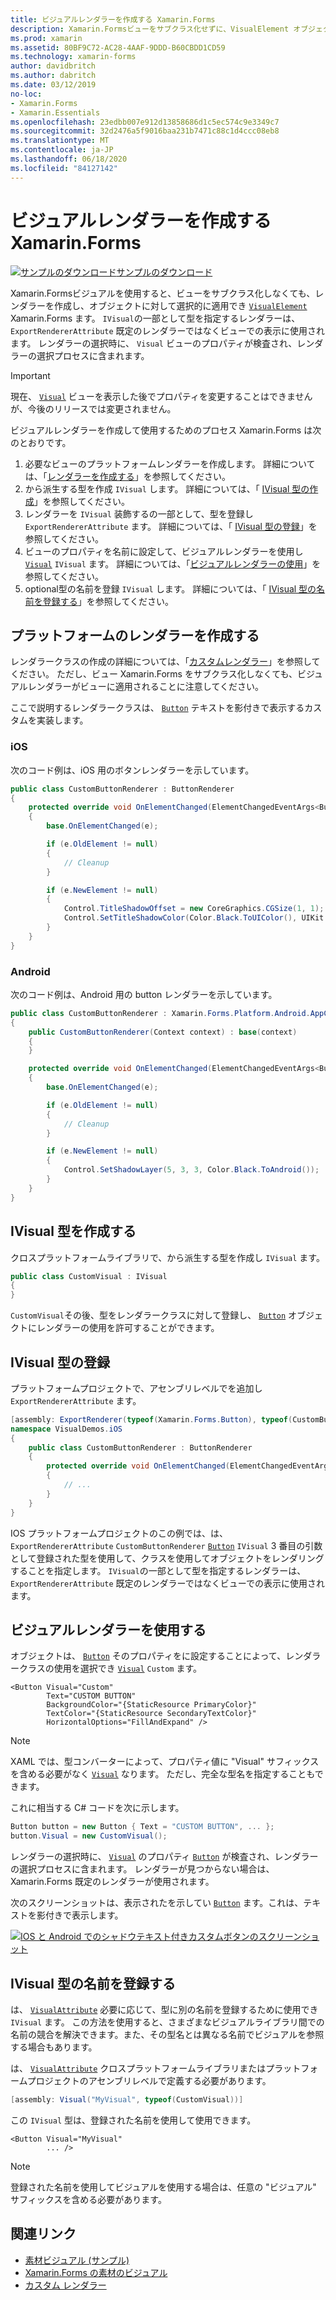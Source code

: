 ```yaml
---
title: ビジュアルレンダラーを作成する Xamarin.Forms
description: Xamarin.Formsビューをサブクラス化せずに、VisualElement オブジェクトに選択的に適用するビジュアルを作成し Xamarin.Forms ます。
ms.prod: xamarin
ms.assetid: 80BF9C72-AC28-4AAF-9DDD-B60CBDD1CD59
ms.technology: xamarin-forms
author: davidbritch
ms.author: dabritch
ms.date: 03/12/2019
no-loc:
- Xamarin.Forms
- Xamarin.Essentials
ms.openlocfilehash: 23edbb007e912d13858686d1c5ec574c9e3349c7
ms.sourcegitcommit: 32d2476a5f9016baa231b7471c88c1d4ccc08eb8
ms.translationtype: MT
ms.contentlocale: ja-JP
ms.lasthandoff: 06/18/2020
ms.locfileid: "84127142"
---
```

# <a name="create-a-xamarinforms-visual-renderer"></a>ビジュアルレンダラーを作成する Xamarin.Forms

[![サンプルのダウンロード](~/media/shared/download.png)サンプルのダウンロード](https://docs.microsoft.com/samples/xamarin/xamarin-forms-samples/userinterface-visualdemos)

Xamarin.Formsビジュアルを使用すると、ビューをサブクラス化しなくても、レンダラーを作成し、オブジェクトに対して選択的に適用でき [`VisualElement`](xref:Xamarin.Forms.VisualElement) Xamarin.Forms ます。 `IVisual`の一部として型を指定するレンダラーは、 `ExportRendererAttribute` 既定のレンダラーではなくビューでの表示に使用されます。 レンダラーの選択時に、 `Visual` ビューのプロパティが検査され、レンダラーの選択プロセスに含まれます。

> [!IMPORTANT]
> 現在、 [`Visual`](xref:Xamarin.Forms.VisualElement.Visual) ビューを表示した後でプロパティを変更することはできませんが、今後のリリースでは変更されません。

ビジュアルレンダラーを作成して使用するためのプロセス Xamarin.Forms は次のとおりです。

1. 必要なビューのプラットフォームレンダラーを作成します。 詳細については、「[レンダラーを作成する](#create-platform-renderers)」を参照してください。
1. から派生する型を作成 `IVisual` します。 詳細については、「 [IVisual 型の作成](#create-an-ivisual-type)」を参照してください。
1. レンダラーを `IVisual` 装飾するの一部として、型を登録し `ExportRendererAttribute` ます。 詳細については、「 [IVisual 型の登録](#register-the-ivisual-type)」を参照してください。
1. ビューのプロパティを名前に設定して、ビジュアルレンダラーを使用し [`Visual`](xref:Xamarin.Forms.VisualElement.Visual) `IVisual` ます。 詳細については、「[ビジュアルレンダラーの使用](#consume-the-visual-renderer)」を参照してください。
1. optional型の名前を登録 `IVisual` します。 詳細については、「 [IVisual 型の名前を登録する](#register-a-name-for-the-ivisual-type)」を参照してください。

## <a name="create-platform-renderers"></a>プラットフォームのレンダラーを作成する

レンダラークラスの作成の詳細については、「[カスタムレンダラー](~/xamarin-forms/app-fundamentals/custom-renderer/index.md)」を参照してください。 ただし、ビュー Xamarin.Forms をサブクラス化しなくても、ビジュアルレンダラーがビューに適用されることに注意してください。

ここで説明するレンダラークラスは、 [`Button`](xref:Xamarin.Forms.Button) テキストを影付きで表示するカスタムを実装します。

### <a name="ios"></a>iOS

次のコード例は、iOS 用のボタンレンダラーを示しています。

```csharp
public class CustomButtonRenderer : ButtonRenderer
{
    protected override void OnElementChanged(ElementChangedEventArgs<Button> e)
    {
        base.OnElementChanged(e);

        if (e.OldElement != null)
        {
            // Cleanup
        }

        if (e.NewElement != null)
        {
            Control.TitleShadowOffset = new CoreGraphics.CGSize(1, 1);
            Control.SetTitleShadowColor(Color.Black.ToUIColor(), UIKit.UIControlState.Normal);
        }
    }
}
```

### <a name="android"></a>Android

次のコード例は、Android 用の button レンダラーを示しています。

```csharp
public class CustomButtonRenderer : Xamarin.Forms.Platform.Android.AppCompat.ButtonRenderer
{
    public CustomButtonRenderer(Context context) : base(context)
    {
    }

    protected override void OnElementChanged(ElementChangedEventArgs<Button> e)
    {
        base.OnElementChanged(e);

        if (e.OldElement != null)
        {
            // Cleanup
        }

        if (e.NewElement != null)
        {
            Control.SetShadowLayer(5, 3, 3, Color.Black.ToAndroid());
        }
    }
}
```

## <a name="create-an-ivisual-type"></a>IVisual 型を作成する

クロスプラットフォームライブラリで、から派生する型を作成し `IVisual` ます。

```csharp
public class CustomVisual : IVisual
{
}
```

`CustomVisual`その後、型をレンダラークラスに対して登録し、 [`Button`](xref:Xamarin.Forms.Button) オブジェクトにレンダラーの使用を許可することができます。

## <a name="register-the-ivisual-type"></a>IVisual 型の登録

プラットフォームプロジェクトで、アセンブリレベルでを追加し `ExportRendererAttribute` ます。

```csharp
[assembly: ExportRenderer(typeof(Xamarin.Forms.Button), typeof(CustomButtonRenderer), new[] { typeof(CustomVisual) })]
namespace VisualDemos.iOS
{
    public class CustomButtonRenderer : ButtonRenderer
    {
        protected override void OnElementChanged(ElementChangedEventArgs<Button> e)
        {
            // ...
        }
    }
}
```

IOS プラットフォームプロジェクトのこの例では、は、 `ExportRendererAttribute` `CustomButtonRenderer` [`Button`](xref:Xamarin.Forms.Button) `IVisual` 3 番目の引数として登録された型を使用して、クラスを使用してオブジェクトをレンダリングすることを指定します。 `IVisual`の一部として型を指定するレンダラーは、 `ExportRendererAttribute` 既定のレンダラーではなくビューでの表示に使用されます。

## <a name="consume-the-visual-renderer"></a>ビジュアルレンダラーを使用する

オブジェクトは、 [`Button`](xref:Xamarin.Forms.Button) そのプロパティをに設定することによって、レンダラークラスの使用を選択でき [`Visual`](xref:Xamarin.Forms.VisualElement.Visual) `Custom` ます。

```xaml
<Button Visual="Custom"
        Text="CUSTOM BUTTON"
        BackgroundColor="{StaticResource PrimaryColor}"
        TextColor="{StaticResource SecondaryTextColor}"
        HorizontalOptions="FillAndExpand" />
```

> [!NOTE]
> XAML では、型コンバーターによって、プロパティ値に "Visual" サフィックスを含める必要がなく [`Visual`](xref:Xamarin.Forms.VisualElement.Visual) なります。 ただし、完全な型名を指定することもできます。

これに相当する C# コードを次に示します。

```csharp
Button button = new Button { Text = "CUSTOM BUTTON", ... };
button.Visual = new CustomVisual();
```

レンダラーの選択時に、 [`Visual`](xref:Xamarin.Forms.VisualElement.Visual) のプロパティ [`Button`](xref:Xamarin.Forms.Button) が検査され、レンダラーの選択プロセスに含まれます。 レンダラーが見つからない場合は、 Xamarin.Forms 既定のレンダラーが使用されます。

次のスクリーンショットは、表示されたを示してい [`Button`](xref:Xamarin.Forms.Button) ます。これは、テキストを影付きで表示します。

[![IOS と Android でのシャドウテキスト付きカスタムボタンのスクリーンショット](material-visual-images/custom-button.png "影付きのボタン")](material-visual-images/custom-button-large.png#lightbox)

## <a name="register-a-name-for-the-ivisual-type"></a>IVisual 型の名前を登録する

は、 [`VisualAttribute`](xref:Xamarin.Forms.VisualAttribute) 必要に応じて、型に別の名前を登録するために使用でき `IVisual` ます。 この方法を使用すると、さまざまなビジュアルライブラリ間での名前の競合を解決できます。また、その型名とは異なる名前でビジュアルを参照する場合もあります。

は、 [`VisualAttribute`](xref:Xamarin.Forms.VisualAttribute) クロスプラットフォームライブラリまたはプラットフォームプロジェクトのアセンブリレベルで定義する必要があります。

```csharp
[assembly: Visual("MyVisual", typeof(CustomVisual))]
```

この `IVisual` 型は、登録された名前を使用して使用できます。

```xaml
<Button Visual="MyVisual"
        ... />
```

> [!NOTE]
> 登録された名前を使用してビジュアルを使用する場合は、任意の "ビジュアル" サフィックスを含める必要があります。

## <a name="related-links"></a>関連リンク

- [素材ビジュアル (サンプル)](https://docs.microsoft.com/samples/xamarin/xamarin-forms-samples/userinterface-visualdemos)
- [Xamarin.Forms の素材のビジュアル](material-visual.md)
- [カスタム レンダラー](~/xamarin-forms/app-fundamentals/custom-renderer/index.md)
